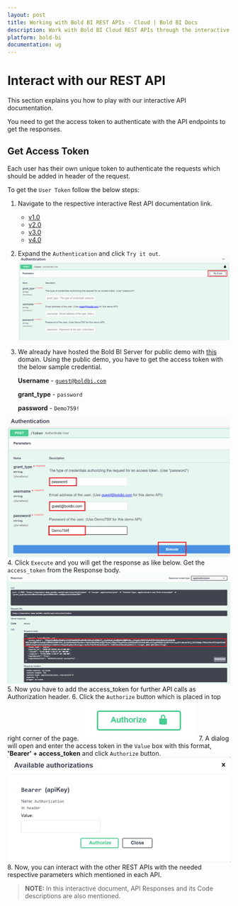 ```yaml
---
layout: post
title: Working with Bold BI REST APIs - Cloud | Bold BI Docs
description: Work with Bold BI Cloud REST APIs through the interactive API documentation. Just get the access token to authenticate the API endpoint and get the response.
platform: bold-bi
documentation: ug
---
```


# Interact with our REST API

This section explains you how to play with our interactive API documentation.

You need to get the access token to authenticate with the API endpoints to get the responses.

## Get Access Token
Each user has their own unique token to authenticate the requests which should be added in header of the request.

To get the `User Token` follow the below steps:

1. Navigate to the respective interactive Rest API documentation link.
     * [v1.0](https://help.boldbi.com/cloud-bi/rest-api-reference/v1.0/try-it-now/)
     * [v2.0](https://help.boldbi.com/cloud-bi/rest-api-reference/v2.0/try-it-now/)
     * [v3.0](https://help.boldbi.com/cloud-bi/rest-api-reference/v3.0/try-it-now/)
     * [v4.0](https://help.boldbi.com/cloud-bi/rest-api-reference/v4.0/try-it-now/)
2. Expand the `Authentication` and click `Try it out`.
![Authentication](/static/assets/cloud/rest-api-reference/images/authentication.png)
3. We already have hosted the Bold BI Server for public demo with [this](https://onpremise-demo.boldbi.com/) domain. Using the public demo, you have to get the access token with the below sample credential.

     **Username** - [`guest@boldbi.com`](guest@boldbi.com)

     **grant_type** - `password`

     **password** - `Demo759!`
     
![Demo credential](/static/assets/cloud/rest-api-reference/images/demo-credential.png)
4. Click `Execute` and you will get the response as like below. Get the `access_token` from the Response body.
![Response](/static/assets/cloud/rest-api-reference/images/demo-response.png)
5. Now you have to add the access_token for further API calls as Authorization header.
6. Click the `Authorize` button which is placed in top right corner of the page.
![Authorize button](/static/assets/cloud/rest-api-reference/images/authorize-button.png)
7. A dialog will open and enter the access token in the `Value` box with this format, **'Bearer' + access_token** and click `Authorize` button.
![Authorize dialog](/static/assets/cloud/rest-api-reference/images/authorization-dialog.png)
8. Now, you can interact with the other REST APIs with the needed respective parameters which mentioned in each API.

> **NOTE:**  In this interactive document, API Responses and its Code descriptions are also mentioned.
